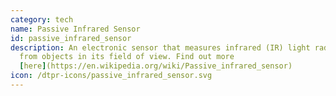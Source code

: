 ```yaml
---
category: tech
name: Passive Infrared Sensor
id: passive_infrared_sensor
description: An electronic sensor that measures infrared (IR) light radiating
  from objects in its field of view. Find out more
  [here](https://en.wikipedia.org/wiki/Passive_infrared_sensor)
icon: /dtpr-icons/passive_infrared_sensor.svg
---
```

